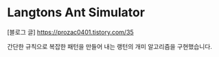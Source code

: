 # Langtons Ant Simulator
[블로그 글]
https://prozac0401.tistory.com/35

간단한 규칙으로 복잡한 패턴을 만들어 내는 랭턴의 개미 알고리즘을 구현했습니다.
